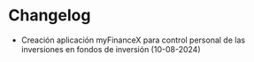 # Changelog

- Creación aplicación myFinanceX para control personal de las inversiones en fondos de inversión (10-08-2024) 


